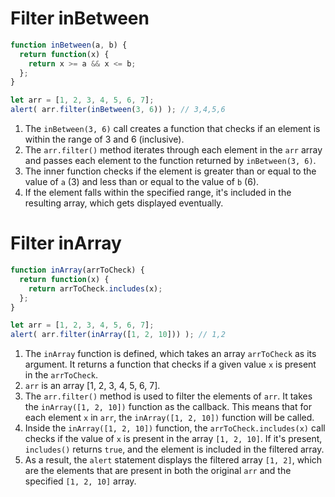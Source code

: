 
# Filter inBetween

```js run
function inBetween(a, b) {
  return function(x) {
    return x >= a && x <= b;
  };
}

let arr = [1, 2, 3, 4, 5, 6, 7];
alert( arr.filter(inBetween(3, 6)) ); // 3,4,5,6
```
1. The `inBetween(3, 6)` call creates a function that checks if an element is within the range of 3 and 6 (inclusive).
2. The `arr.filter()` method iterates through each element in the `arr` array and passes each element to the function returned by `inBetween(3, 6)`.
3. The inner function checks if the element is greater than or equal to the value of `a` (3) and less than or equal to the value of `b` (6).
4. If the element falls within the specified range, it's included in the resulting array, which gets displayed eventually.

# Filter inArray

```js run demo
function inArray(arrToCheck) {
  return function(x) {
    return arrToCheck.includes(x);
  };
}

let arr = [1, 2, 3, 4, 5, 6, 7];
alert( arr.filter(inArray([1, 2, 10])) ); // 1,2
```
1. The `inArray` function is defined, which takes an array `arrToCheck` as its argument. It returns a function that checks if a given value `x` is present in the `arrToCheck`.
2. `arr` is an array [1, 2, 3, 4, 5, 6, 7].
3. The `arr.filter()` method is used to filter the elements of `arr`. It takes the `inArray([1, 2, 10])` function as the callback. This means that for each element `x` in `arr`, the `inArray([1, 2, 10])` function will be called.
4. Inside the `inArray([1, 2, 10])` function, the `arrToCheck.includes(x)` call checks if the value of `x` is present in the array `[1, 2, 10]`. If it's present, `includes()` returns `true`, and the element is included in the filtered array.
5. As a result, the `alert` statement displays the filtered array `[1, 2]`, which are the elements that are present in both the original `arr` and the specified `[1, 2, 10]` array.
